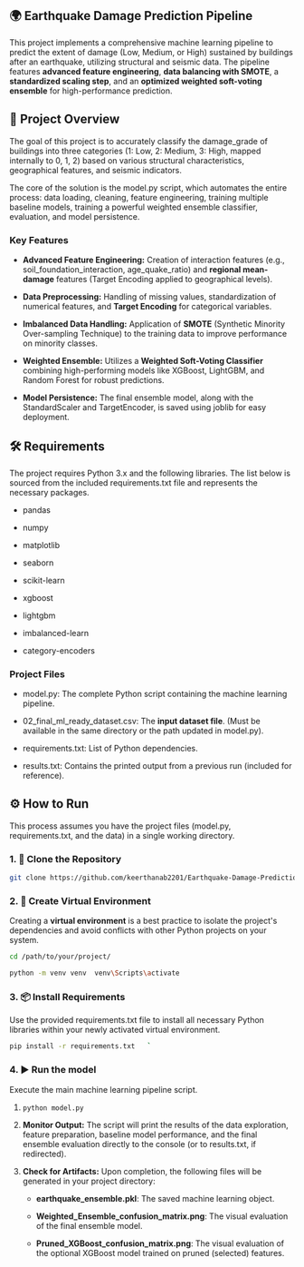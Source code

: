 🌍 Earthquake Damage Prediction Pipeline
----------------------------------------

This project implements a comprehensive machine learning pipeline to predict the extent of damage (Low, Medium, or High) sustained by buildings after an earthquake, utilizing structural and seismic data. The pipeline features **advanced feature engineering**, **data balancing with SMOTE**, a **standardized scaling step**, and an **optimized weighted soft-voting ensemble** for high-performance prediction.

🚀 Project Overview
-------------------

The goal of this project is to accurately classify the damage\_grade of buildings into three categories (1: Low, 2: Medium, 3: High, mapped internally to 0, 1, 2) based on various structural characteristics, geographical features, and seismic indicators.

The core of the solution is the model.py script, which automates the entire process: data loading, cleaning, feature engineering, training multiple baseline models, training a powerful weighted ensemble classifier, evaluation, and model persistence.

### Key Features

*   **Advanced Feature Engineering:** Creation of interaction features (e.g., soil\_foundation\_interaction, age\_quake\_ratio) and **regional mean-damage** features (Target Encoding applied to geographical levels).
    
*   **Data Preprocessing:** Handling of missing values, standardization of numerical features, and **Target Encoding** for categorical variables.
    
*   **Imbalanced Data Handling:** Application of **SMOTE** (Synthetic Minority Over-sampling Technique) to the training data to improve performance on minority classes.
    
*   **Weighted Ensemble:** Utilizes a **Weighted Soft-Voting Classifier** combining high-performing models like XGBoost, LightGBM, and Random Forest for robust predictions.
    
*   **Model Persistence:** The final ensemble model, along with the StandardScaler and TargetEncoder, is saved using joblib for easy deployment.
    

🛠️ Requirements
----------------

The project requires Python 3.x and the following libraries. The list below is sourced from the included requirements.txt file and represents the necessary packages.

*   pandas
    
*   numpy
    
*   matplotlib
    
*   seaborn
    
*   scikit-learn
    
*   xgboost
    
*   lightgbm
    
*   imbalanced-learn
    
*   category-encoders
    

### Project Files

*   model.py: The complete Python script containing the machine learning pipeline.
    
*   02\_final\_ml\_ready\_dataset.csv: The **input dataset file**. (Must be available in the same directory or the path updated in model.py).
    
*   requirements.txt: List of Python dependencies.
    
*   results.txt: Contains the printed output from a previous run (included for reference).
    

⚙️ How to Run
-------------

This process assumes you have the project files (model.py, requirements.txt, and the data) in a single working directory.

### 1\. 💾 Clone the Repository

```bash
git clone https://github.com/keerthanab2201/Earthquake-Damage-Prediction.git   `
```

### 2\. 🐍 Create Virtual Environment

Creating a **virtual environment** is a best practice to isolate the project's dependencies and avoid conflicts with other Python projects on your system.

```bash 
cd /path/to/your/project/
```
```bash
python -m venv venv  venv\Scripts\activate
```

### 3\. 📦 Install Requirements

Use the provided requirements.txt file to install all necessary Python libraries within your newly activated virtual environment.

```bash
pip install -r requirements.txt   `
```

### 4\. ▶️ Run the model

Execute the main machine learning pipeline script.

1. ```bash
   python model.py
   ```

2.  **Monitor Output:** The script will print the results of the data exploration, feature preparation, baseline model performance, and the final ensemble evaluation directly to the console (or to results.txt, if redirected).
    
3.  **Check for Artifacts:** Upon completion, the following files will be generated in your project directory:
    
    *   **earthquake\_ensemble.pkl**: The saved machine learning object.
        
    *   **Weighted\_Ensemble\_confusion\_matrix.png**: The visual evaluation of the final ensemble model.
        
    *   **Pruned\_XGBoost\_confusion\_matrix.png**: The visual evaluation of the optional XGBoost model trained on pruned (selected) features.
      
